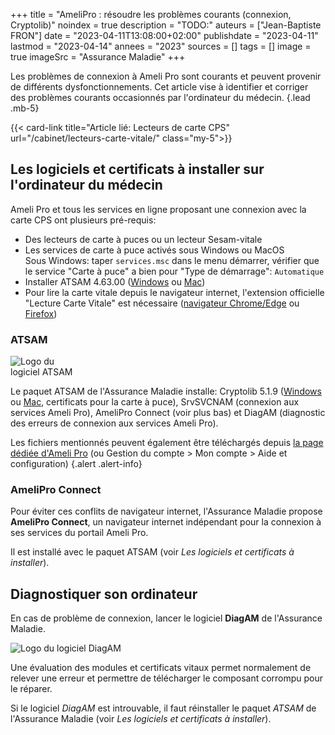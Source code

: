 +++
title = "AmeliPro : résoudre les problèmes courants (connexion, Cryptolib)"
noindex = true
description = "TODO:"
auteurs = ["Jean-Baptiste FRON"]
date = "2023-04-11T13:08:00+02:00"
publishdate = "2023-04-11"
lastmod = "2023-04-14"
annees = "2023"
sources = []
tags = []
image = true
imageSrc = "Assurance Maladie"
+++

Les problèmes de connexion à Ameli Pro sont courants et peuvent provenir de différents dysfonctionnements. Cet article vise à identifier et corriger des problèmes courants occasionnés par l'ordinateur du médecin.
{.lead .mb-5}

{{< card-link title="Article lié: Lecteurs de carte CPS" url="/cabinet/lecteurs-carte-vitale/" class="my-5">}}

## Les logiciels et certificats à installer sur l'ordinateur du médecin

Ameli Pro et tous les services en ligne proposant une connexion avec la carte CPS ont plusieurs pré-requis:

- Des lecteurs de carte à puces ou un lecteur Sesam-vitale
- Les services de carte à puce activés sous Windows ou MacOS  
  Sous Windows: taper `services.msc` dans le menu démarrer, vérifier que le service "Carte à puce" a bien pour "Type de démarrage": `Automatique`
- Installer ATSAM 4.63.00 ([Windows](https://www.diabeclic.com/daemonite/atsam-4.63.00.exe) ou [Mac](https://www.diabeclic.com/daemonite/atsam-4.63.00.dmg))
- Pour lire la carte vitale depuis le navigateur internet, l'extension officielle "Lecture Carte Vitale" est nécessaire ([navigateur Chrome/Edge](https://chrome.google.com/webstore/detail/lecture-carte-vitale/kpjpglcbcgnblkigbedgaoegjbifejka?hl=fr) ou [Firefox](https://addons.mozilla.org/fr/firefox/addon/lecture-carte-vitale/))

### ATSAM

<img src="/images/logos/atsam.webp" alt="Logo du logiciel ATSAM" loading="lazy" class="img-responsive" style="max-width: 100px">

Le paquet ATSAM de l'Assurance Maladie installe: Cryptolib 5.1.9 ([Windows](https://www.diabeclic.com/daemonite/CryptolibCPS-5.1.9.exe) ou [Mac](https://www.diabeclic.com/daemonite/CryptolibCPS-5.1.19.dmg), certificats pour la carte à puce), SrvSVCNAM (connexion aux services Ameli Pro), AmeliPro Connect (voir plus bas) et DiagAM (diagnostic des erreurs de connexion aux services Ameli Pro).

Les fichiers mentionnés peuvent également être téléchargés depuis [la page dédiée d'Ameli Pro](https://espacepro.ameli.fr/inscription/#/aide) (ou Gestion du compte > Mon compte > Aide et configuration)
{.alert .alert-info}

### AmeliPro Connect

Pour éviter ces conflits de navigateur internet, l'Assurance Maladie propose **AmeliPro Connect**, un navigateur internet indépendant pour la connexion à ses services du portail Ameli Pro.

Il est installé avec le paquet ATSAM (voir *Les logiciels et certificats à installer*).

## Diagnostiquer son ordinateur

En cas de problème de connexion, lancer le logiciel **DiagAM** de l'Assurance Maladie.

<img src="/images/logos/diagam.webp" title="DiagAM" alt="Logo du logiciel DiagAM" loading="lazy" class="mw-248 img-responsive">

Une évaluation des modules et certificats vitaux permet normalement de relever une erreur et permettre de télécharger le composant corrompu pour le réparer.

Si le logiciel *DiagAM* est introuvable, il faut réinstaller le paquet *ATSAM* de l'Assurance Maladie (voir *Les logiciels et certificats à installer*).

